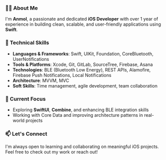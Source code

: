 ### 👨‍💻 About Me
I'm **Anmol**, a passionate and dedicated **iOS Developer** with over 1 year of experience in building clean, scalable, and user-friendly applications using **Swift**.

### 💼 Technical Skills
- **Languages & Frameworks**: Swift, UIKit, Foundation, CoreBluetooth, UserNotifications
- **Tools & Platforms**: Xcode, Git, GitLab, SourceTree, Firebase, Asana
- **Technologies**: BLE (Bluetooth Low Energy), REST APIs, Alamofire, Firebase Push Notifications, Local Notifications
- **Architecture**: MVVM, MVC
- **Soft Skills**: Time management, agile development, team collaboration

### 🚀 Current Focus
- Exploring **SwiftUI**, **Combine**, and enhancing BLE integration skills
- Working with Core Data and improving architecture patterns in real-world projects

### 📫 Let's Connect
I'm always open to learning and collaborating on meaningful iOS projects.  
Feel free to check out my work or reach out!

